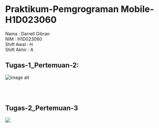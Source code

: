 # Praktikum-Pemgrograman Mobile-H1D023060
Nama           : Darrell Gibran<br>
NIM            : H1D023060<br>
Shift Awal     : H<br>
Shift Akhir    : A

## Tugas-1_Pertemuan-2:<br>
![image alt](https://github.com/dagbrn/Praktikum-Pemrograman-Mobile_H1D023060_Tugas-1-Pertemuan-2/blob/3cc8dd9ef483415d4232c4b4124a3da096d39436/Screenshot%202025-09-14%20154451.png)

<br><br>
## Tugas-2_Pertemuan-3<br>
![](Tugas%202_Pertemuan%203.gif)
